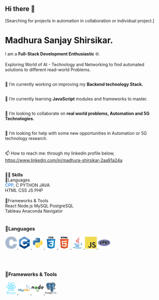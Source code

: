 ## Hi there 👋 <br>
[Searching for projects in automation in collaboration or individual project.]

# Madhura Sanjay Shirsikar.

I am a <b>Full-Stack Development Enthusiastic</b> 🌐.<br><br>
Exploring World of AI - Technology and Networking to find automated solutions to different read-world Problems.<br><br>

🔭 I’m currently working on improving my <b>Backend technology Stack.</b><br><br>

🌱 I’m currently learning <b>JavaScript</b> modules and frameworks to master.<br><br>

👯 I’m looking to collaborate on <b> real world problems, Automation and 5G Technologies.</b><br><br>

🤔 I’m looking for help with some new opportunities in Automation or 5G technology research.<br><br>

📫 How to reach me: through my linkedin profile below,<br>
https://www.linkedin.com/in/madhura-shirsikar-2aa91a24a<br><br>

👩‍💻 <b>Skills</b><br>
    🎫Languages <br>
       <span style="color:#0366d6;">CPP</span>, C PYTHON JAVA<br>
       HTML CSS JS PHP<br><br>
    🎫Frameworks & Tools <br>
      React Node.js MySQL PostgreSQL<br>
      Tableau Anaconda Navigator <br><br>
      
<h3 align="left"><b>🎫Languages</b></h3>
<p align="left"> <a href="https://www.cprogramming.com/" target="_blank" rel="noreferrer"> <img src="https://raw.githubusercontent.com/devicons/devicon/master/icons/c/c-original.svg" alt="c" width="40" height="40"/> </a> <a href="https://www.w3schools.com/cpp/" target="_blank" rel="noreferrer"> <img src="https://raw.githubusercontent.com/devicons/devicon/master/icons/cplusplus/cplusplus-original.svg" alt="cplusplus" width="40" height="40"/> </a>  <a href="https://www.python.org" target="_blank" rel="noreferrer"> <img src="https://raw.githubusercontent.com/devicons/devicon/master/icons/python/python-original.svg" alt="python" width="40" height="40"/> </a> <a href="https://www.w3schools.com/css/" target="_blank" rel="noreferrer"> <img src="https://raw.githubusercontent.com/devicons/devicon/master/icons/css3/css3-original-wordmark.svg" alt="css3" width="40" height="40"/> </a> <a href="https://www.w3.org/html/" target="_blank" rel="noreferrer"> <img src="https://raw.githubusercontent.com/devicons/devicon/master/icons/html5/html5-original-wordmark.svg" alt="html5" width="40" height="40"/> </a> <a href="https://www.java.com" target="_blank" rel="noreferrer"> <img src="https://raw.githubusercontent.com/devicons/devicon/master/icons/java/java-original.svg" alt="java" width="40" height="40"/> </a> <a href="https://developer.mozilla.org/en-US/docs/Web/JavaScript" target="_blank" rel="noreferrer"> <img src="https://raw.githubusercontent.com/devicons/devicon/master/icons/javascript/javascript-original.svg" alt="javascript" width="40" height="40"/> </a> <a href="https://www.php.net" target="_blank" rel="noreferrer"> <img src="https://raw.githubusercontent.com/devicons/devicon/master/icons/php/php-original.svg" alt="php" width="40" height="40"/> </a></p><br><br>
<h3 align="left"><b>🎫Frameworks & Tools</b></h3>
<p align="left"><a href="https://reactjs.org/" target="_blank" rel="noreferrer"> <img src="https://raw.githubusercontent.com/devicons/devicon/master/icons/react/react-original-wordmark.svg" alt="react" width="40" height="40"/> </a><a href="https://www.mysql.com/" target="_blank" rel="noreferrer"> <img src="https://raw.githubusercontent.com/devicons/devicon/master/icons/mysql/mysql-original-wordmark.svg" alt="mysql" width="40" height="40"/> </a> <a href="https://nodejs.org" target="_blank" rel="noreferrer"> <img src="https://raw.githubusercontent.com/devicons/devicon/master/icons/nodejs/nodejs-original-wordmark.svg" alt="nodejs" width="40" height="40"/> </a>  <a href="https://www.postgresql.org" target="_blank" rel="noreferrer"> <img src="https://raw.githubusercontent.com/devicons/devicon/master/icons/postgresql/postgresql-original-wordmark.svg" alt="postgresql" width="40" height="40"/> </a> </p>
 

